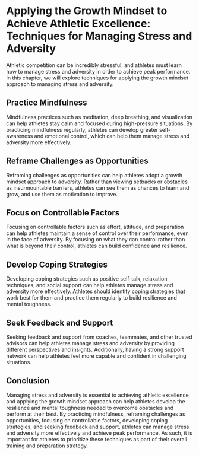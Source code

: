 Applying the Growth Mindset to Achieve Athletic Excellence: Techniques for Managing Stress and Adversity
========================================================================================================

Athletic competition can be incredibly stressful, and athletes must learn how to manage stress and adversity in order to achieve peak performance. In this chapter, we will explore techniques for applying the growth mindset approach to managing stress and adversity.

Practice Mindfulness
--------------------

Mindfulness practices such as meditation, deep breathing, and visualization can help athletes stay calm and focused during high-pressure situations. By practicing mindfulness regularly, athletes can develop greater self-awareness and emotional control, which can help them manage stress and adversity more effectively.

Reframe Challenges as Opportunities
-----------------------------------

Reframing challenges as opportunities can help athletes adopt a growth mindset approach to adversity. Rather than viewing setbacks or obstacles as insurmountable barriers, athletes can see them as chances to learn and grow, and use them as motivation to improve.

Focus on Controllable Factors
-----------------------------

Focusing on controllable factors such as effort, attitude, and preparation can help athletes maintain a sense of control over their performance, even in the face of adversity. By focusing on what they can control rather than what is beyond their control, athletes can build confidence and resilience.

Develop Coping Strategies
-------------------------

Developing coping strategies such as positive self-talk, relaxation techniques, and social support can help athletes manage stress and adversity more effectively. Athletes should identify coping strategies that work best for them and practice them regularly to build resilience and mental toughness.

Seek Feedback and Support
-------------------------

Seeking feedback and support from coaches, teammates, and other trusted advisors can help athletes manage stress and adversity by providing different perspectives and insights. Additionally, having a strong support network can help athletes feel more capable and confident in challenging situations.

Conclusion
----------

Managing stress and adversity is essential to achieving athletic excellence, and applying the growth mindset approach can help athletes develop the resilience and mental toughness needed to overcome obstacles and perform at their best. By practicing mindfulness, reframing challenges as opportunities, focusing on controllable factors, developing coping strategies, and seeking feedback and support, athletes can manage stress and adversity more effectively and achieve peak performance. As such, it is important for athletes to prioritize these techniques as part of their overall training and preparation strategy.

